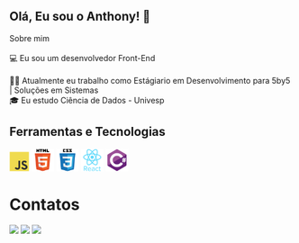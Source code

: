 ## Olá, Eu sou o Anthony! 👋

Sobre mim <br><br>
💻 Eu sou um desenvolvedor Front-End<br><br>
👩‍💻 Atualmente eu trabalho como Estágiario em Desenvolvimento para 5by5 | Soluções em Sistemas<br>
🎓 Eu estudo Ciência de Dados - Univesp

## Ferramentas e Tecnologias
<img src="https://github.com/devicons/devicon/blob/master/icons/javascript/javascript-original.svg" alt="javascript" witdh="35" height="35" style="max-width:100%;"></img>
<img src="https://github.com/devicons/devicon/blob/master/icons/html5/html5-original-wordmark.svg" alt="html5" witdh="40" height="40" style="max-width:100%;"></img>
<img src="https://github.com/devicons/devicon/blob/master/icons/css3/css3-original-wordmark.svg" alt="css3" witdh="40" height="40" style="max-width:100%;"></img>
<img src="https://github.com/devicons/devicon/blob/master/icons/react/react-original-wordmark.svg" alt="react" witdh="40" height="40" style="max-width:100%;"></img>
<img src="https://github.com/devicons/devicon/blob/master/icons/csharp/csharp-original.svg" alt="c-sharp" witdh="40" height="40" style="max-width:100%;"></img>

# Contatos
<div>
<a href="https://instagram.com/anthony.ccosta" target="_blank"><img loading="lazy" src="https://img.shields.io/badge/-Instagram-%23E4405F?style=for-the-badge&logo=instagram&logoColor=white" target="_blank"></a>
<a href = "mailto:contato@ccosta.anthony@gmail.com"><img loading="lazy" src="https://img.shields.io/badge/Gmail-D14836?style=for-the-badge&logo=gmail&logoColor=white" target="_blank"></a>
<a href="https://www.linkedin.com/in/anthonyccosta" target="_blank"><img loading="lazy" src="https://img.shields.io/badge/-LinkedIn-%230077B5?style=for-the-badge&logo=linkedin&logoColor=white" target="_blank"></a>   
</div>

